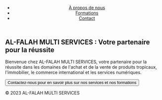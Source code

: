 
 <title>AL-FALAH MULTI SERVICES : Votre partenaire pour la réussite</title>
 <meta charset="UTF-8">
 <meta name="viewport" content="width=device-width, initial-scale=1.0">
 <link rel="stylesheet" href="styles.css">
</head>
<body>
 <header>
 <nav>
 <ul>
 <li><a href="                   
 <li><a href="#">À propos de nous</a></li>
 <li><a href="                    
 <li><a href="#">Formations</a></li>
 <li><a href="#">Contact</a></li>
 </ul>
 </nav>
 </header>
 <main>
 <section>
 <h1>AL-FALAH MULTI SERVICES : Votre partenaire pour la réussite</h1>
 <p>Bienvenue chez AL-FALAH MULTI SERVICES, votre partenaire pour la réussite dans les domaines de l'achat et de la vente de produits tropicaux, l'immobilier, le commerce international et les services numériques.</p>
 <button>Contactez-nous pour en savoir plus sur nos services et nos formations</button>
 </section>
 </main>
 <footer>
 <p>&copy; 2023 AL-FALAH MULTI SERVICES</p>
 </footer>
</body>
</html>

